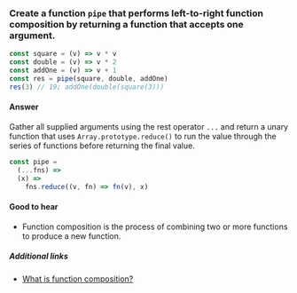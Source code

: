 ### Create a function `pipe` that performs left-to-right function composition by returning a function that accepts one argument.

```js
const square = (v) => v * v
const double = (v) => v * 2
const addOne = (v) => v + 1
const res = pipe(square, double, addOne)
res(3) // 19; addOne(double(square(3)))
```

#### Answer

Gather all supplied arguments using the rest operator `...` and return a unary function that uses `Array.prototype.reduce()` to run the value through the series of functions before returning the final value.

```js
const pipe =
  (...fns) =>
  (x) =>
    fns.reduce((v, fn) => fn(v), x)
```

#### Good to hear

- Function composition is the process of combining two or more functions to produce a new function.

##### Additional links

- [What is function composition?](https://medium.com/javascript-scene/master-the-javascript-interview-what-is-function-composition-20dfb109a1a0)

<!-- tags: (javascript) -->

<!-- expertise: (2) -->
